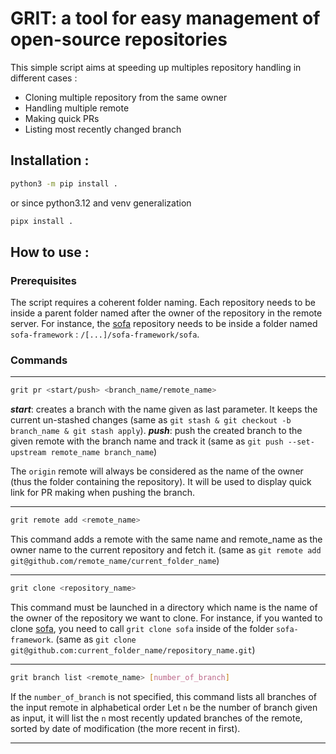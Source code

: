 # GRIT: a tool for easy management of open-source repositories

This simple script aims at speeding up multiples repository handling in different cases :
- Cloning multiple repository from the same owner
- Handling multiple remote
- Making quick PRs
- Listing most recently changed branch


## Installation :

```bash
python3 -m pip install .
```
or since python3.12 and venv generalization
```bash
pipx install .
```

## How to use : 
### Prerequisites
The script requires a coherent folder naming. Each repository needs to be inside a parent folder named after the owner of the repository in the remote server. 
For instance, the [sofa](https://www.github.com/sofa-framework/sofa) repository needs to be inside a folder named `sofa-framework` : `/[...]/sofa-framework/sofa`.

### Commands

---
```bash 
grit pr <start/push> <branch_name/remote_name>
```
***_start_***: creates a branch with the name given as last parameter. It keeps the current un-stashed changes (same as `git stash & git checkout -b branch_name & git stash apply`).
***_push_***: push the created branch to the given remote with the branch name and track it (same as `git push --set-upstream remote_name branch_name`)

The `origin` remote will always be considered as the name of the owner (thus the folder containing the repository). It will be used to display quick link for PR making when pushing the branch.

---
```bash 
grit remote add <remote_name>
```
This command adds a remote with the same name and remote_name as the owner name to the current repository and fetch it. (same as `git remote add git@github.com/remote_name/current_folder_name`)

---
```bash 
grit clone <repository_name>
```
This command must be launched in a directory which name is the name of the owner of the repository we want to clone. 
For instance, if you wanted to clone [sofa](https://www.github.com/sofa-framework/sofa), you need to call `grit clone sofa` inside of the folder `sofa-framework`. (same as `git clone git@github.com:current_folder_name/repository_name.git`)

---
```bash 
grit branch list <remote_name> [number_of_branch]
```
If the `number_of_branch` is not specified, this command lists all branches of the input remote in alphabetical order
Let `n` be the number of branch given as input, it will list the `n` most recently updated branches of the remote, sorted by date of modification (the more recent in first).


---
